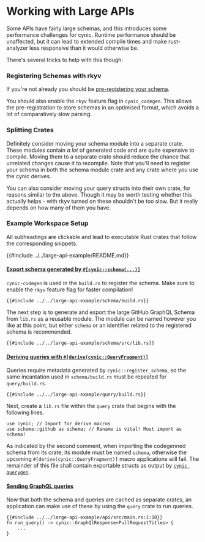 # Working with Large APIs

Some APIs have fairly large schemas, and this introduces some performance
challenges for cynic.  Runtime performance should be unaffected, but it can
lead to extended compile times and make rust-analyzer less responsive than it
would otherwise be.

There's several tricks to help with this though:

### Registering Schemas with rkyv

If you're not already you should be [pre-registering your schema](./schemas.md).

You should also enable the `rkyv` feature flag in `cynic_codegen`.  This allows
the pre-registration to store schemas in an optimised format, which avoids a
lot of comparatively slow parsing.

### Splitting Crates

Definitely consider moving your schema module into a separate crate.  These
modules contain _a lot_ of generated code and are quite expensive to compile.
Moving them to a separate crate should reduce the chance that unrelated changes
cause it to recompile.  Note that you'll need to register your schema in both
the schema module crate and any crate where you use the cynic derives.

You can also consider moving your query structs into their own crate, for
reasons similar to the above.  Though it may be worth testing whether this
actually helps - with rkyv turned on these shouldn't be too slow.  But it
really depends on how many of them you have.

### Example Workspace Setup

All subheadings are clickable and lead to executable Rust crates that follow the corresponding snippets.

{{#include ../../large-api-example/README.md}}


#### [Export schema generated by `#[cynic::schema(...)]`](https://github.com/obmarg/cynic/tree/main/large-api-example/schema)

`cynic-codegen` is used in the `build.rs` to register the schema. 
Make sure to enable the `rkyv` feature flag for faster compilation! 
```rust,no_run,noplayground
{{#include ../../large-api-example/schema/build.rs}}
```

The next step is to generate and export the large GitHub GraphQL Schema from `lib.rs` as a reusable module. 
The module can be named however you like at this point, but either `schema` or an identifier related to the registered schema is recommended.
```rust,no_run,noplayground
{{#include ../../large-api-example/schema/src/lib.rs}}
```

#### [Deriving queries with `#[derive(cynic::QueryFragment)]`](https://github.com/obmarg/cynic/tree/main/large-api-example/query)

Queries require metadata generated by `cynic::register_schema`, so the same incantation used in `schema/build.rs` must be repeated for `query/build.rs`.

```rust,no_run,noplayground
{{#include ../../large-api-example/query/build.rs}}
```

Next, create a `lib.rs` file within the `query` crate that begins with the following lines.

```rust,no_run,noplayground
use cynic; // Import for derive macros
use schema::github as schema; // Rename is vital! Must import as schema!
```

As indicated by the second comment, when importing the codegenned schema from its crate, its module must be named `schema`, otherwise the upcoming `#[derive(cynic::QueryFragment)]` macro applications will fail.
The remainder of this file shall contain exportable structs as output by [`cynic querygen`](./derives/index.md).


#### [Sending GraphQL queries](https://github.com/obmarg/cynic/tree/main/large-api-example/api)

Now that both the schema and queries are cached as separate crates, an application can make use of these by using the `query` crate to run queries.

```rust,no_run,noplayground
{{#include ../../large-api-example/api/src/main.rs:1:10}}
fn run_query() -> cynic::GraphQlResponse<PullRequestTitles> {
    ...
}
```